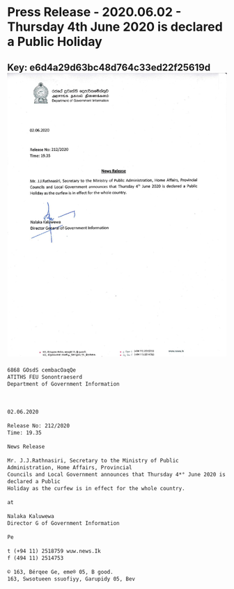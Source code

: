 # Press Release - 2020.06.02 - Thursday 4th June 2020 is declared a Public Holiday 
Key: e6d4a29d63bc48d764c33ed22f25619d 
![img](img/e6d4a29d63bc48d764c33ed22f25619d.jpg)
---
```
6868 GOsdS cembacOaqQe
ATITHS FEU Sonontraeserd
Department of Government Information

 

02.06.2020

Release No: 212/2020
Time: 19.35

News Release

Mr. J.J.Rathnasiri, Secretary to the Ministry of Public Administration, Home Affairs, Provincial
Councils and Local Government announces that Thursday 4*° June 2020 is declared a Public
Holiday as the curfew is in effect for the whole country.

at

Nalaka Kaluwewa
Director G of Government Information

Pe

t (+94 11) 2518759 wuw.news.Ik
f (494 11) 2514753

© 163, Bérqee Ge, eme® 05, B good.
163, Swsotueen ssuofiyy, Garupidy 05, Bev

   

```
